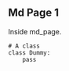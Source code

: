 Md Page 1
----------

Inside md_page.


~~~~~~~~~~~~~{.py}
# A class
class Dummy:
    pass
~~~~~~~~~~~~~